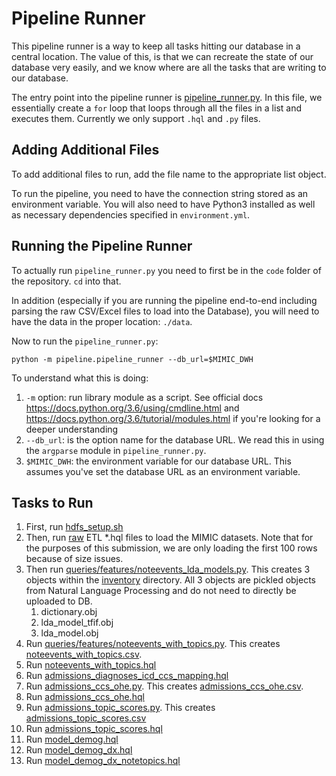 # Pipeline Runner
This pipeline runner is a way to keep all tasks hitting our database in a central location. The value of this, is that we can recreate the state of our database very easily, and we know where are all the tasks that are writing to our database.

The entry point into the pipeline runner is [pipeline_runner.py](./pipeline_runner.py). In this file, we essentially create a `for` loop that loops through all the files in a list and executes them. Currently we only support `.hql` and `.py` files.

## Adding Additional Files
To add additional files to run, add the file name to the appropriate list object.

To run the pipeline, you need to have the connection string stored as an environment variable. You will also need to have Python3 installed as well as necessary dependencies specified in `environment.yml`. 

## Running the Pipeline Runner
To actually run `pipeline_runner.py` you need to first be in the `code` folder of the repository. `cd` into that.

In addition (especially if you are running the pipeline end-to-end including parsing the raw CSV/Excel files to load into the Database), you will need to have the data in the proper location: `./data`. 

Now to run the `pipeline_runner.py`:
```
python -m pipeline.pipeline_runner --db_url=$MIMIC_DWH
```

To understand what this is doing:
1. `-m` option: run library module as a script. See official docs https://docs.python.org/3.6/using/cmdline.html and https://docs.python.org/3.6/tutorial/modules.html if you're looking for a deeper understanding
2. `--db_url`: is the option name for the database URL. We read this in using the `argparse` module in `pipeline_runner.py`.
3. `$MIMIC_DWH`: the environment variable for our database URL. This assumes you've set the database URL as an environment variable.

## Tasks to Run
1. First, run [hdfs_setup.sh](../../etl/raw/hdfs_setup.sh)
2. Then, run [raw](../../etl/raw) ETL *.hql files to load the MIMIC datasets. Note that for the purposes of this submission, we are only loading the first 100 rows because of size issues.
3. Then run [queries/features/noteevents_lda_models.py](./pipeline_tasks/queries/features/noteevents_lda_models.py). This creates 3 objects within the [inventory](../inventory) directory. All 3 objects are pickled objects from Natural Language Processing and do not need to directly be uploaded to DB.
    1. dictionary.obj
    2. lda_model_tfif.obj
    3. lda_model.obj
4. Run [queries/features/noteevents_with_topics.py](./pipeline_tasks/queries/features/noteevents_with_topics.py). This creates [noteevents_with_topics.csv](../inventory/noteevents_with_topics.csv).
5. Run [noteevents_with_topics.hql](../../etl/model/noteevents_with_topics.hql)
6. Run [admissions_diagnoses_icd_ccs_mapping.hql](./pipeline_tasks/queries/datasets/admissions_diagnoses_icd_ccs_mapping.hql)
7. Run [admissions_ccs_ohe.py](./pipeline_tasks/queries/datasets/admissions_ccs_ohe.py). This creates [admissions_ccs_ohe.csv](../inventory/admissions_ccs_ohe.csv).
8. Run [admissions_ccs_ohe.hql](../../etl/model/admissions_ccs_ohe.hql)
9. Run [admissions_topic_scores.py](./pipeline_tasks/queries/datasets/admissions_topic_scores.py). This creates [admissions_topic_scores.csv](../inventory/admissions_topic_scores.csv)
10. Run [admissions_topic_scores.hql](../../etl/model/admissions_topic_scores.hql)
11. Run [model_demog.hql](./pipeline_tasks/queries/datasets/model_demog.hql)
12. Run [model_demog_dx.hql](./pipeline_tasks/queries/datasets/model_demog_dx.hql)
13. Run [model_demog_dx_notetopics.hql](./pipeline_tasks/queries/datasets/model_demog_dx_notetopics.hql)
